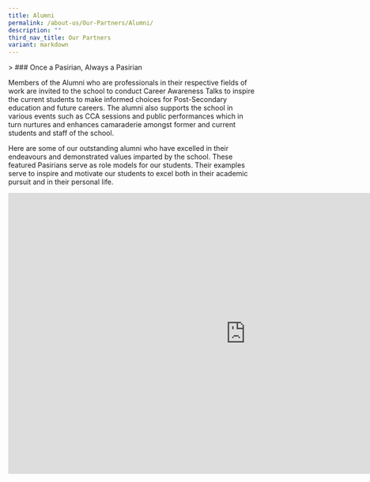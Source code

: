 ```yaml
---
title: Alumni
permalink: /about-us/Our-Partners/Alumni/
description: ""
third_nav_title: Our Partners
variant: markdown
---
```

&gt; ### Once a Pasirian, Always a Pasirian

Members of the Alumni who are professionals in their respective fields of work are invited to the school to conduct Career Awareness Talks to inspire the current students to make informed choices for Post-Secondary education and future careers. The alumni also supports the school in various events such as CCA sessions and public performances which in turn nurtures and enhances camaraderie amongst former and current students and staff of the school.  

Here are some of our outstanding alumni who have excelled in their endeavours and demonstrated values imparted by the school. These featured Pasirians serve as role models for our students. Their examples serve to inspire and motivate our students to excel both in their academic pursuit and in their personal life.

<iframe allowfullscreen="true" height="569" width="960" frameborder="0" src="https://docs.google.com/presentation/d/e/2PACX-1vT0584nF8TgzzfHA5a82504DNL5U6ogk6nvQtoS_H0F-FFSK5yBHv_cVwl5KwGCbwWZ6pUP3pFfrLVM/embed?start=false&amp;loop=false&amp;delayms=3000"></iframe>